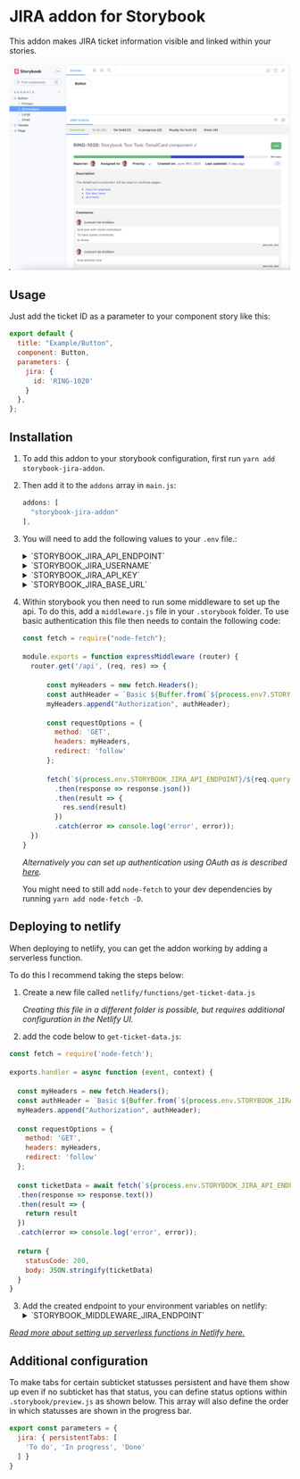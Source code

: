 # JIRA addon for Storybook

This addon makes JIRA ticket information visible and linked within your stories. 

![screenshot](docs/screenshot.png)

## Usage
Just add the ticket ID as a parameter to your component story like this:

```js
export default {
  title: "Example/Button",
  component: Button,
  parameters: {
    jira: {
      id: 'RING-1020'
    }
  },
};
```

## Installation
1.  To add this addon to your storybook configuration, first run `yarn add storybook-jira-addon`.
2.  Then add it to the `addons` array in `main.js`:
    ```js
    addons: [
      "storybook-jira-addon"
    ],
    ```
2.  You will need to add the following values to your `.env` file.:
    <details>
    <summary>`STORYBOOK_JIRA_API_ENDPOINT`</summary> 
    This will be the API endpoint for obtaining ticket data from JIRA. This will be something like: `https://<company-name>.atlassian.net/rest/api/latest/issue`
    </details>
    <details>
    <summary>`STORYBOOK_JIRA_USERNAME`</summary>
    This will be your username for logging in to JIRA. Most of the times it will just be your email address.
    </details>
    <details>
    <summary>`STORYBOOK_JIRA_API_KEY`</summary>
    To use this addon, you will need to generate an API token for your JIRA account. This can be acquired [here](https://id.atlassian.com/manage-profile/security/api-tokens).
    </details>
    <details>
    <summary>`STORYBOOK_JIRA_BASE_URL`</summary>
    This will be something like: `https://<company-name>.atlassian.net/browse`.
    </details>


3.  Within storybook you then need to run some middleware to set up the api. To do this, add a `middleware.js` file in your `.storybook` folder. To use basic authentication this file then needs to contain the following code:

    ```js
    const fetch = require("node-fetch");

    module.exports = function expressMiddleware (router) {
      router.get('/api', (req, res) => {

          const myHeaders = new fetch.Headers();
          const authHeader = `Basic ${Buffer.from(`${process.env?.STORYBOOK_JIRA_USERNAME}:${process.env?.STORYBOOK_JIRA_API_KEY}`).toString('base64')}`
          myHeaders.append("Authorization", authHeader);

          const requestOptions = {
            method: 'GET',
            headers: myHeaders,
            redirect: 'follow'
          };

          fetch(`${process.env.STORYBOOK_JIRA_API_ENDPOINT}/${req.query?.ticketId}`, requestOptions)
            .then(response => response.json())
            .then(result => {
              res.send(result)
            })
            .catch(error => console.log('error', error));
      })
    }
    ```
    *Alternatively you can set up authentication using OAuth as is described [here](https://developer.atlassian.com/cloud/jira/platform/rest/v3/intro/#authentication).*

    You might need to still add `node-fetch` to your dev dependencies by running `yarn add node-fetch -D`.

## Deploying to netlify
When deploying to netlify, you can get the addon working by adding a serverless function.

To do this I recommend taking the steps below:
1. Create a new file called `netlify/functions/get-ticket-data.js`

    *Creating this file in a different folder is possible, but requires additional configuration in the Netlify UI.*

2. add the code below to `get-ticket-data.js`:
```js
const fetch = require('node-fetch');

exports.handler = async function (event, context) {
  
  const myHeaders = new fetch.Headers();
  const authHeader = `Basic ${Buffer.from(`${process.env.STORYBOOK_JIRA_USERNAME}:${process.env.STORYBOOK_JIRA_API_KEY}`).toString('base64')}`
  myHeaders.append("Authorization", authHeader);

  const requestOptions = {
    method: 'GET',
    headers: myHeaders,
    redirect: 'follow'
  };

  const ticketData = await fetch(`${process.env.STORYBOOK_JIRA_API_ENDPOINT}/${event.queryStringParameters.ticketId}`, requestOptions)
  .then(response => response.text())
  .then(result => {
    return result
  })
  .catch(error => console.log('error', error));
  
  return {
    statusCode: 200,
    body: JSON.stringify(ticketData)
  }
}
```
3. Add the created endpoint to your environment variables on netlify:
    <details>
    <summary>`STORYBOOK_MIDDLEWARE_JIRA_ENDPOINT`</summary> 
    In this case this will be: `/.netlify/functions/get-ticket-data`
    </details>


*[Read more about setting up serverless functions in Netlify here.](https://docs.netlify.com/functions/overview/)*

## Additional configuration

To make tabs for certain subticket statusses persistent and have them show up even if no subticket has that status, you can define status options within `.storybook/preview.js` as shown below. This array will also define the order in which statusses are shown in the progress bar.

```js
export const parameters = {
  jira: { persistentTabs: [
    'To do', 'In progress', 'Done'
  ] }
}
```